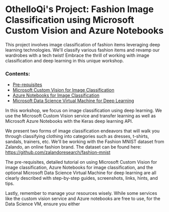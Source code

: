 # OthelloQi's Project: Fashion Image Classification using Microsoft Custom Vision and Azure Notebooks

This project involves image classification of fashion items leveraging deep learning technologies. We'll classify various fashion items and revamp our wardrobes with a tech twist! Embrace the thrill of working with image classification and deep learning in this unique workshop.

### Contents:
* [Pre-requisites](https://github.com/OthelloQi/Fashion-Image-Classification#pre-requisities)
* [Microsoft Custom Vision for Image Classification](https://github.com/OthelloQi/Fashion-Image-Classification#microsoft-custom-vision-and-azure-notebooks-for-image-classification)
* [Azure Notebooks for Image Classification](https://github.com/OthelloQi/Fashion-Image-Classification#azure-notebooks-for-image-classification)
* [Microsoft Data Science Virtual Machine for Deep Learning](https://github.com/OthelloQi/Fashion-Image-Classification#microsoft-data-science-virtual-machine-for-deep-learning)


In this workshop, we focus on image classification using deep learning. We use the Microsoft Custom Vision service and transfer learning as well as Microsoft Azure Notebooks with the Keras deep learning API.

We present two forms of image classification endeavors that will walk you through classifying clothing into categories such as dresses, t-shirts, sandals, trainers, etc. We'll be working with the Fashion MNIST dataset from Zalando, an online fashion brand. The dataset can be found here: https://github.com/zalandoresearch/fashion-mnist

The pre-requisites, detailed tutorial on using Microsoft Custom Vision for image classification, Azure Notebooks for image classification, and the optional Microsoft Data Science Virtual Machine for deep learning are all clearly described with step-by-step guides, screenshots, links, hints, and tips.

Lastly, remember to manage your resources wisely. While some services like the custom vision service and Azure notebooks are free to use, for the Data Science VM, ensure you either 
